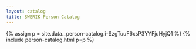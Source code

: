 ```yaml
---
layout: catalog
title: SWERIK Person Catalog
---
```

{% assign p = site.data._person-catalog.i-SzgTuuF6xsP3YYFjuHyjQ1 %}
{% include person-catalog.html p=p %}

